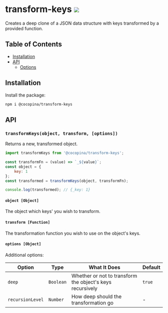 # transform-keys [![](https://img.shields.io/npm/v/@cocopina/transform-keys.svg?colorA=cb3837&colorB=474a50)](https://www.npmjs.com/package/@cocopina/transform-keys)

Creates a deep clone of a JSON data structure with keys transformed by a provided function.

## Table of Contents

- [Installation](#installation)
- [API](#api)
    * [Options](#options)

## Installation

Install the package:
```sh
npm i @cocopina/transform-keys
```

## API

### `transformKeys(object, transform, [options])`

Returns a new, transformed object.

```js
import transformKeys from '@cocopina/transform-keys';

const transformFn = (value) => `_${value}`;
const object = {
    key: 1
};
const transformed = transformKeys(object, transformFn);

console.log(transformed); // {_key: 1}
```

#### `object [Object]`

The object which keys' you wish to transform.

#### `transform [Function]`

The transformation function you wish to use on the object's keys.

#### `options [Object]`

Additional options:

| Option | Type | What It Does | Default |
|------------------|--------------------|-----|-----|
| `deep` | `Boolean` | Whether or not to transform the object's keys recursively | `true` |
| `recursionLevel` | `Number` | How deep should the transformation go | - |

